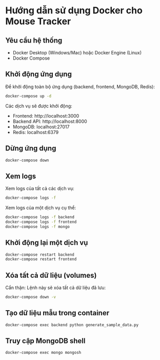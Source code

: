 # Hướng dẫn sử dụng Docker cho Mouse Tracker

## Yêu cầu hệ thống
- Docker Desktop (Windows/Mac) hoặc Docker Engine (Linux)
- Docker Compose

## Khởi động ứng dụng

Để khởi động toàn bộ ứng dụng (backend, frontend, MongoDB, Redis):

```bash
docker-compose up -d
```

Các dịch vụ sẽ được khởi động:
- Frontend: http://localhost:3000
- Backend API: http://localhost:8000
- MongoDB: localhost:27017
- Redis: localhost:6379

## Dừng ứng dụng

```bash
docker-compose down
```

## Xem logs

Xem logs của tất cả các dịch vụ:
```bash
docker-compose logs -f
```

Xem logs của một dịch vụ cụ thể:
```bash
docker-compose logs -f backend
docker-compose logs -f frontend
docker-compose logs -f mongo
```

## Khởi động lại một dịch vụ

```bash
docker-compose restart backend
docker-compose restart frontend
```

## Xóa tất cả dữ liệu (volumes)

Cẩn thận: Lệnh này sẽ xóa tất cả dữ liệu đã lưu:
```bash
docker-compose down -v
```

## Tạo dữ liệu mẫu trong container

```bash
docker-compose exec backend python generate_sample_data.py
```

## Truy cập MongoDB shell

```bash
docker-compose exec mongo mongosh
``` 